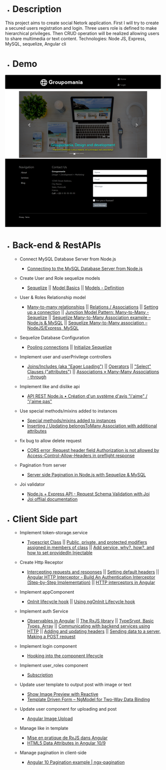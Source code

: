 * # Description

This project aims to create social Netork application. First I will try to create a secured users registration and login. Three users role is defined to make hierarchical privileges. Then CRUD operation will be realized allowing users to share multimedia or text content. Technologies: Node JS, Express, MySQL, sequelize, Angular cli
* # Demo

[![Demo Small Social Media Network](./Front-end/src/assets/images/readMeImages/social-network.png)](https://www.youtube.com/watch?v=1gL96SfhXco&t=81s)

* # Back-end & RestAPIs

    * Connect MySQL Database Server from Node.js
        * [Connecting to the MySQL Database Server from Node.js](https://www.mysqltutorial.org/mysql-nodejs/connect/)
    
    * Create User and Role sequelize models
        * [Sequelize](https://sequelize.org/) || [Model Basics](https://sequelize.org/master/manual/model-basics.html) || [Models - Definition](https://sequelize.readthedocs.io/en/2.0/docs/models-definition/)

    * User & Roles Relationship model
        * [Many-to-many relationships](https://fmhelp.filemaker.com/help/18/fmp/en/index.html#page/FMP_Help/many-to-many-relationships.html) || [Relations / Associations](https://sequelize.readthedocs.io/en/latest/docs/associations/) || [Setting up a connection](https://sequelize.readthedocs.io/en/2.0/docs/getting-started/) || [Junction Model Pattern: Many-to-Many - Sequelize](https://khalilstemmler.com/articles/sequelize-tags-junction-pattern/) || [Sequelize Many-to-Many Association example – Node.js & MySQL](https://bezkoder.com/sequelize-associate-many-to-many/) || [Sequelize Many-to-Many association – NodeJS/Express, MySQL](https://grokonez.com/node-js/sequelize-many-to-many-association-nodejs-express-mysql)

    * Sequelize Database Configuration
        * [Pooling connections](https://www.npmjs.com/package/mysql#pooling-connections) || [Initialize Sequelize](https://bezkoder.com/node-js-express-sequelize-mysql/)

    * Implement user and userPrivilege controllers
        * [Joins/Includes (aka "Eager Loading")](https://sequelizedocs.fullstackacademy.com/eager-loading/#joinsincludes-aka-eager-loading) || [Operators](https://sequelize.org/master/manual/model-querying-basics.html#operators) || ["Select" Clauses ("attributes")](https://sequelizedocs.fullstackacademy.com/querying/#select-clauses-attributes) || [Associations » Many-Many Associations - through](https://sequelizedocs.fullstackacademy.com/many-many-associations/)
    * Implement like and dislike api
        * [API REST Node.js • Création d'un système d'avis "j'aime" / "j'aime pas"](https://www.youtube.com/watch?v=SMA-JDHSLEw)
    * Use special methods/mixins added to instances
        * [Special methods/mixins added to instances](https://sequelize.org/master/manual/assocs.html)
        * [Inserting / Updating belongsToMany Association with additional attributes](https://github.com/sequelize/sequelize/issues/8381)
    * fix bug to allow delete request
        * [CORS error :Request header field Authorization is not allowed by Access-Control-Allow-Headers in preflight response](https://www.xspdf.com/help/50444602.html)
    * Pagination from server
        * [Server side Pagination in Node.js with Sequelize & MySQL](https://bezkoder.com/node-js-sequelize-pagination-mysql/)
    * Joi validator
        * [Node.js + Express API - Request Schema Validation with Joi](https://jasonwatmore.com/post/2020/07/22/nodejs-express-api-request-schema-validation-with-joi)
        * [Joi offiial documentation](https://joi.dev/api/?v=17.2.1#stringalphanum)
* # Client Side part 

    * Implement token-storage.service
        * [Typescript Class](https://www.typescriptlang.org/docs/handbook/classes.html#introduction) || [Public, private, and protected modifiers assigned in members of class](https://www.typescriptlang.org/docs/handbook/classes.html#public-private-and-protected-modifiers) || [Add service, why?, how?, and how to set providedIn Injectable](https://angular.io/tutorial/toh-pt4#add-services)
    
    * Create Http Receptor
        * [Intercepting requests and responses](https://angular.io/guide/http#intercepting-requests-and-responses) || [Setting default headers](https://angular.io/guide/http#setting-default-headers) || [Angular HTTP Interceptor - Build An Authentication Interceptor (Step-by-Step Implementation)](https://www.youtube.com/watch?v=suTtA0Hlwlk) || [HTTP interceptors in Angular](https://blog.angulartraining.com/http-interceptors-in-angular-61dcf80b6bdd)

    * Implement appComponent 
        * [OnInit lifecycle hook](https://angular.io/api/core/OnInit#oninit) || [Using ngOnInit Lifecycle hook](https://www.youtube.com/watch?v=YYT5zIRBn8A)
    
    * Implement auth Service
        * [Observables in Angular](https://angular.io/guide/observables-in-angular#observables-in-angular) || [The RxJS library](https://angular.io/guide/rx-library#the-rxjs-library) || [TypeSrypt, Basic Types, Array](https://www.typescriptlang.org/docs/handbook/basic-types.html#array) || [Communicating with backend services using HTTP](https://angular.io/guide/http#communicating-with-backend-services-using-http) || [Adding and updating headers](https://angular.io/guide/http#adding-and-updating-headers) || [Sending data to a server, Making a POST request](https://angular.io/guide/http#sending-data-to-a-server)
    
    * Implement login component 
        * [Hooking into the component lifecycle](https://angular.io/guide/lifecycle-hooks#hooking-into-the-component-lifecycle)
    * Implement user_roles component
        * [Subscription](https://rxjs.dev/guide/subscription)
    * Update user template to output post with image or text
        * [Show Image Preview with Reactive](https://www.positronx.io/angular-8-show-image-preview-with-reactive-forms-tutorial/)
        * [Template Driven Form – NgModel for Two-Way Data Binding](https://grokonez.com/frontend/angular/angular-6/angular-6-template-driven-form-ngmodel-for-two-way-data-binding)
    * Update user component for uploading and post
        * [Angular Image Upload](https://www.youtube.com/watch?v=YkvqLNcJz3Y)
    * Manage like in template
        * [Mise en pratique de RxJS dans Angular](https://makina-corpus.com/blog/metier/2017/premiers-pas-avec-rxjs-dans-angular)
        * [HTML5 Data Attributes in Angular 10/9](https://www.techiediaries.com/add-access-html-data-attribute-angular/)
    * Manage pagination in client-side
        * [Angular 10 Pagination example | ngx-pagination](https://bezkoder.com/angular-10-pagination-ngx/)
            
